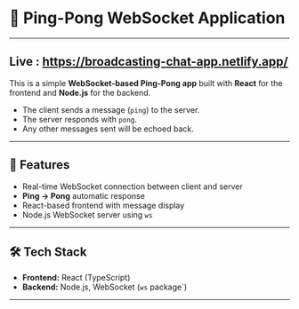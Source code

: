# 📡 Ping-Pong WebSocket Application

---
Live : **https://broadcasting-chat-app.netlify.app/**
---

This is a simple **WebSocket-based Ping-Pong app** built with **React** for the frontend and **Node.js** for the backend.

- The client sends a message (`ping`) to the server.
- The server responds with `pong`.
- Any other messages sent will be echoed back.

---

## 🚀 Features
- Real-time WebSocket connection between client and server
- **Ping → Pong** automatic response
- React-based frontend with message display
- Node.js WebSocket server using `ws`

---

## 🛠️ Tech Stack
- **Frontend:** React (TypeScript)
- **Backend:** Node.js, WebSocket (`ws` package`)

---
